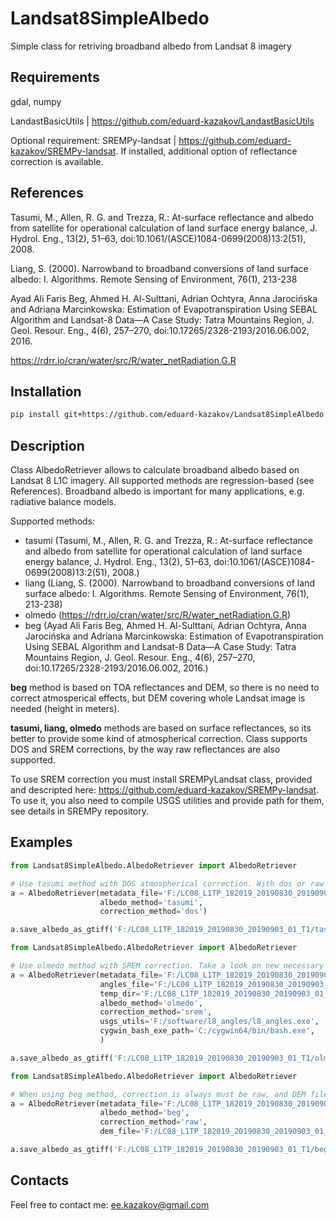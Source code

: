 # Landsat8SimpleAlbedo
Simple class for retriving broadband albedo from Landsat 8 imagery

## Requirements

gdal, numpy

LandastBasicUtils | https://github.com/eduard-kazakov/LandastBasicUtils 

Optional requirement: SREMPy-landsat  | https://github.com/eduard-kazakov/SREMPy-landsat. If installed, additional option of reflectance correction is available.

## References

Tasumi, M., Allen, R. G. and Trezza, R.: At-surface reflectance and albedo from satellite for operational calculation of land surface energy balance, J. Hydrol. Eng., 13(2), 51–63, doi:10.1061/(ASCE)1084-0699(2008)13:2(51), 2008.

Liang, S. (2000). Narrowband to broadband conversions of land surface albedo: I. Algorithms. Remote Sensing of Environment, 76(1), 213-238

Ayad Ali Faris Beg, Ahmed H. Al-Sulttani, Adrian Ochtyra, Anna Jarocińska and Adriana Marcinkowska: Estimation of Evapotranspiration Using SEBAL Algorithm and Landsat-8 Data—A Case Study: Tatra Mountains Region, J. Geol. Resour. Eng., 4(6), 257–270, doi:10.17265/2328-2193/2016.06.002, 2016.

https://rdrr.io/cran/water/src/R/water_netRadiation.G.R

## Installation

```bash
pip install git+https://github.com/eduard-kazakov/Landsat8SimpleAlbedo
```

## Description

Class AlbedoRetriever allows to calculate broadband albedo based on Landsat 8 L1C imagery. All supported methods are regression-based (see References). Broadband albedo is important for many applications, e.g. radiative balance models. 

Supported methods:
* tasumi (Tasumi, M., Allen, R. G. and Trezza, R.: At-surface reflectance and albedo from satellite for operational calculation of land surface energy balance, J. Hydrol. Eng., 13(2), 51–63, doi:10.1061/(ASCE)1084-0699(2008)13:2(51), 2008.)
* liang (Liang, S. (2000). Narrowband to broadband conversions of land surface albedo: I. Algorithms. Remote Sensing of Environment, 76(1), 213-238)
* olmedo (https://rdrr.io/cran/water/src/R/water_netRadiation.G.R)
* beg (Ayad Ali Faris Beg, Ahmed H. Al-Sulttani, Adrian Ochtyra, Anna Jarocińska and Adriana Marcinkowska: Estimation of Evapotranspiration Using SEBAL Algorithm and Landsat-8 Data—A Case Study: Tatra Mountains Region, J. Geol. Resour. Eng., 4(6), 257–270, doi:10.17265/2328-2193/2016.06.002, 2016.)

**beg** method is based on TOA reflectances and DEM, so there is no need to correct atmosperical effects, but DEM covering whole Landsat image is needed (height in meters).

**tasumi, liang, olmedo** methods are based on surface reflectances, so its better to provide some kind of atmospherical correction. Class supports DOS and SREM corrections, by the way raw reflectances are also supported.

To use SREM correction you must install SREMPyLandsat class, provided and descripted here: https://github.com/eduard-kazakov/SREMPy-landsat. To use it, you also need to compile USGS utilities and provide path for them, see details in SREMPy repository. 

## Examples

```python
from Landsat8SimpleAlbedo.AlbedoRetriever import AlbedoRetriever

# Use tasumi method with DOS atmospherical correction. With dos or raw correction its simplest scenario, no any additional information required
a = AlbedoRetriever(metadata_file='F:/LC08_L1TP_182019_20190830_20190903_01_T1/LC08_L1TP_182019_20190830_20190903_01_T1_MTL.txt',
                    albedo_method='tasumi',
                    correction_method='dos')

a.save_albedo_as_gtiff('F:/LC08_L1TP_182019_20190830_20190903_01_T1/tasumi_dos_albedo.tif')
```

```python
from Landsat8SimpleAlbedo.AlbedoRetriever import AlbedoRetriever

# Use olmedo method with SREM correction. Take a look on new necessary options: angles_file, usgs_utils path, cygwin_bash_exe_path, temp_dir 
a = AlbedoRetriever(metadata_file='F:/LC08_L1TP_182019_20190830_20190903_01_T1/LC08_L1TP_182019_20190830_20190903_01_T1_MTL.txt',
                    angles_file='F:/LC08_L1TP_182019_20190830_20190903_01_T1/LC08_L1TP_182019_20190830_20190903_01_T1_ANG.txt',
                    temp_dir='F:/LC08_L1TP_182019_20190830_20190903_01_T1/temp',
                    albedo_method='olmedo',
                    correction_method='srem',
                    usgs_utils='F:/software/l8_angles/l8_angles.exe',
                    cygwin_bash_exe_path='C:/cygwin64/bin/bash.exe',
                    )

a.save_albedo_as_gtiff('F:/LC08_L1TP_182019_20190830_20190903_01_T1/olmedo_srem_albedo.tif')
```
```python
from Landsat8SimpleAlbedo.AlbedoRetriever import AlbedoRetriever

# When using beg method, correction is always must be raw, and DEM file is needed. All reprojections etc. are automated, you just must ensure that DEM is spatially covering while Landsat scene
a = AlbedoRetriever(metadata_file='F:/LC08_L1TP_182019_20190830_20190903_01_T1/LC08_L1TP_182019_20190830_20190903_01_T1_MTL.txt',
                    albedo_method='beg',
                    correction_method='raw',
                    dem_file='F:/LC08_L1TP_182019_20190830_20190903_01_T1/DEM.tif')

a.save_albedo_as_gtiff('F:/LC08_L1TP_182019_20190830_20190903_01_T1/beg_raw_albedo.tif')
```

## Contacts

Feel free to contact me: ee.kazakov@gmail.com